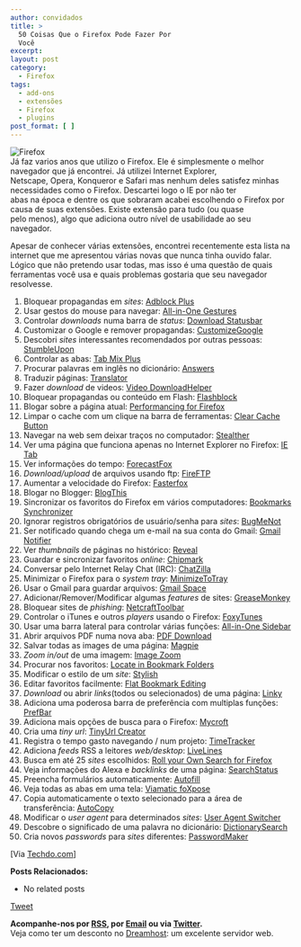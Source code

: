 ```yaml
---
author: convidados
title: >
  50 Coisas Que o Firefox Pode Fazer Por
  Você
excerpt:
layout: post
category:
  - Firefox
tags:
  - add-ons
  - extensões
  - Firefox
  - plugins
post_format: [ ]
---
```

![Firefox][1]  
Já faz varios anos que utilizo o Firefox. Ele é simplesmente o melhor navegador que já encontrei. Já utilizei Internet Explorer,  
Netscape, Opera, Konqueror e Safari mas nenhum deles satisfez minhas necessidades como o Firefox. Descartei logo o IE por não ter  
abas na época e dentre os que sobraram acabei escolhendo o Firefox por causa de suas extensões. Existe extensão para tudo (ou quase  
pelo menos), algo que adiciona outro nível de usabilidade ao seu navegador. 

Apesar de conhecer várias extensões, encontrei recentemente esta lista na internet que me apresentou várias novas que nunca tinha ouvido falar. Lógico que não pretendo usar todas, mas isso é uma questão de quais ferramentas você usa e quais problemas gostaria que seu navegador resolvesse. 



1.  Bloquear propagandas em *sites*: [Adblock Plus][2] 
2.  Usar gestos do mouse para navegar: [All-in-One Gestures][3] 
3.  Controlar *downloads* numa barra de *status*: [Download Statusbar][4] 
4.  Customizar o Google e remover propagandas: [CustomizeGoogle][5] 
5.  Descobri *sites* interessantes recomendados por outras pessoas: [StumbleUpon][6] 
6.  Controlar as abas: [Tab Mix Plus][7] 
7.  Procurar palavras em inglês no dicionário: [Answers][8] 
8.  Traduzir páginas: [Translator][9] 
9.  Fazer *download* de videos: [Video DownloadHelper][10] 
10. Bloquear propagandas ou conteúdo em Flash: [Flashblock][11] 
11. Blogar sobre a página atual: [Performancing for Firefox][12] 
12. Limpar o cache com um clique na barra de ferramentas: [Clear Cache Button][13] 
13. Navegar na web sem deixar traços no computador: [Stealther][14] 
14. Ver uma página que funciona apenas no Internet Explorer no Firefox: [IE Tab][15] 
15. Ver informações do tempo: [ForecastFox][16] 
16. *Download/upload* de arquivos usando ftp: [FireFTP][17] 
17. Aumentar a velocidade do Firefox: [Fasterfox][18] 
18. Blogar no Blogger: [BlogThis][19] 
19. Sincronizar os favoritos do Firefox em vários computadores: [Bookmarks Synchronizer][20] 
20. Ignorar registros obrigatórios de usuário/senha para *sites*: [BugMeNot][21] 
21. Ser notificado quando chega um e-mail na sua conta do Gmail: [Gmail Notifier][22] 
22. Ver *thumbnails* de páginas no histórico: [Reveal][23] 
23. Guardar e sincronizar favoritos *online*: [Chipmark][24] 
24. Conversar pelo Internet Relay Chat (IRC): [ChatZilla][25] 
25. Minimizar o Firefox para o *system tray*: [MinimizeToTray][26] 
26. Usar o Gmail para guardar arquivos: [Gmail Space][27] 
27. Adicionar/Remover/Modificar algumas *features* de sites: [GreaseMonkey][28] 
28. Bloquear sites de *phishing*: [NetcraftToolbar][29] 
29. Controlar o iTunes e outros *players* usando o Firefox: [FoxyTunes][30] 
30. Usar uma barra lateral para controlar várias funções: [All-in-One Sidebar][31] 
31. Abrir arquivos PDF numa nova aba: [PDF Download][32] 
32. Salvar todas as images de uma página: [Magpie][33] 
33. *Zoom in/out* de uma imagem: [Image Zoom][34] 
34. Procurar nos favoritos: [Locate in Bookmark Folders][35] 
35. Modificar o estilo de um *site*: [Stylish][36] 
36. Editar favoritos facilmente: [Flat Bookmark Editing][37] 
37. *Download* ou abrir *links*(todos ou selecionados) de uma página: [Linky][38] 
38. Adiciona uma poderosa barra de preferência com multiplas funções: [PrefBar][39] 
39. Adiciona mais opções de busca para o Firefox: [Mycroft][40] 
40. Cria uma *tiny url*: [TinyUrl Creator][41] 
41. Registra o tempo gasto navegando / num projeto: [TimeTracker][42] 
42. Adiciona *feeds* RSS a leitores *web/desktop*: [LiveLines][43] 
43. Busca em até 25 *sites* escolhidos: [Roll your Own Search for Firefox][44] 
44. Veja informações do Alexa e *backlinks* de uma página: [SearchStatus][45] 
45. Preencha formulários automaticamente: [Autofill][46] 
46. Veja todas as abas em uma tela: [Viamatic foXpose][47] 
47. Copia automaticamente o texto selecionado para a área de transferência: [AutoCopy][48] 
48. Modificar o *user agent* para determinados *sites*: [User Agent Switcher][49] 
49. Descobre o significado de uma palavra no dicionário: [DictionarySearch][50] 
50. Cria novos *passwords* para *sites* diferentes: [PasswordMaker][51] 

[Via [Techdo.com][52]]

**Posts Relacionados:** 
*   No related posts



[Tweet][53] 





**Acompanhe-nos por [ RSS][54], por [Email][55] ou via [Twitter][56].**  
Veja como ter um desconto no [Dreamhost][57]: um excelente servidor web.

 [1]: http://vidageek.net/wp-content/uploads/2008/02/firefox1.jpg
 [2]: http://p2.forumforfree.com/releases-vf3-adblockplus.html
 [3]: http://perso.wanadoo.fr/marc.boullet/ext/extensions-en.html
 [4]: http://downloadstatusbar.mozdev.org/
 [5]: https://addons.mozilla.org/firefox/743/
 [6]: http://www.stumbleupon.com/
 [7]: http://tmp.garyr.net/
 [8]: https://addons.mozilla.org/firefox/addon/735
 [9]: https://addons.mozilla.org/firefox/addon/3361
 [10]: https://addons.mozilla.org/firefox/addon/3006
 [11]: http://flashblock.mozdev.org/
 [12]: http://performancing.com/firefox
 [13]: https://addons.mozilla.org/firefox/1801/
 [14]: https://addons.mozilla.org/extensions/moreinfo.php?id=1306&application=firefox
 [15]: http://ietab.mozdev.org/
 [16]: http://forecastfox.mozdev.org/
 [17]: http://fireftp.mozdev.org/
 [18]: http://fasterfox.mozdev.org/
 [19]: https://addons.mozilla.org/firefox/261/
 [20]: http://extensionroom.mozdev.org/more-info/booksync
 [21]: http://roachfiend.com/archives/2005/02/07/bugmenot
 [22]: http://extensions.nexgenmedia.net/
 [23]: https://addons.mozilla.org/firefox/1942/
 [24]: https://addons.mozilla.org/firefox/666/
 [25]: https://addons.mozilla.org/firefox/16/
 [26]: https://addons.mozilla.org/firefox/2110/
 [27]: https://addons.mozilla.org/firefox/1593/
 [28]: http://greasemonkey.mozdev.org/
 [29]: https://addons.mozilla.org/firefox/1326/
 [30]: http://www.foxytunes.org/firefox/
 [31]: http://firefox.exxile.net/
 [32]: https://addons.mozilla.org/firefox/636/
 [33]: https://addons.mozilla.org/firefox/253/
 [34]: http://imagezoom.yellowgorilla.net/
 [35]: https://addons.mozilla.org/firefox/622/
 [36]: https://addons.mozilla.org/firefox/2108/
 [37]: https://addons.mozilla.org/firefox/117/
 [38]: http://gemal.dk/mozilla/linky.html
 [39]: http://prefbar.mozdev.org/
 [40]: http://mycroft.mozdev.org/
 [41]: https://addons.mozilla.org/firefox/126/
 [42]: https://addons.mozilla.org/firefox/1887/
 [43]: https://addons.mozilla.org/firefox/324/
 [44]: http://www.rollyo.com/firefoxsearch.html
 [45]: https://addons.mozilla.org/firefox/321/
 [46]: https://addons.mozilla.org/firefox/184/
 [47]: https://addons.mozilla.org/firefox/1457/
 [48]: http://autocopy.mozdev.org/
 [49]: https://addons.mozilla.org/firefox/59/
 [50]: http://dictionarysearch.mozdev.org/
 [51]: https://addons.mozilla.org/firefox/469/
 [52]: http://www.techdo.com/things-that-firefox-can-do-for-you/ "Things that Firefox Can Do for You"
 [53]: https://twitter.com/share
 [54]: http://feeds.feedburner.com/VidaGeek
 [55]: http://feedburner.google.com/fb/a/mailverify?uri=VidaGeek&loc=pt_BR
 [56]: http://twitter.com/blogvidageek
 [57]: http://vidageek.net/dreamhost/
